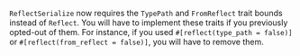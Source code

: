 `ReflectSerialize` now requires the `TypePath` and `FromReflect` trait bounds instead of `Reflect`. You will have to implement these traits if you previously opted-out of them. For instance, if you used `#[reflect(type_path = false)]` or `#[reflect(from_reflect = false)]`, you will have to remove them.
